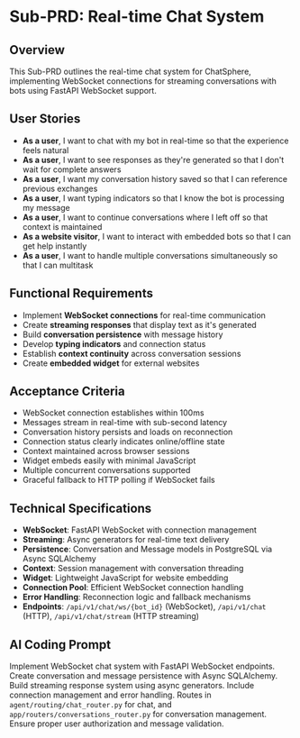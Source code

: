 # Sub-PRD: Real-time Chat System

## Overview
This Sub-PRD outlines the real-time chat system for ChatSphere, implementing WebSocket connections for streaming conversations with bots using FastAPI WebSocket support.

## User Stories
- **As a user**, I want to chat with my bot in real-time so that the experience feels natural
- **As a user**, I want to see responses as they're generated so that I don't wait for complete answers
- **As a user**, I want my conversation history saved so that I can reference previous exchanges
- **As a user**, I want typing indicators so that I know the bot is processing my message
- **As a user**, I want to continue conversations where I left off so that context is maintained
- **As a website visitor**, I want to interact with embedded bots so that I can get help instantly
- **As a user**, I want to handle multiple conversations simultaneously so that I can multitask

## Functional Requirements
- Implement **WebSocket connections** for real-time communication
- Create **streaming responses** that display text as it's generated
- Build **conversation persistence** with message history
- Develop **typing indicators** and connection status
- Establish **context continuity** across conversation sessions
- Create **embedded widget** for external websites

## Acceptance Criteria
- WebSocket connection establishes within 100ms
- Messages stream in real-time with sub-second latency
- Conversation history persists and loads on reconnection
- Connection status clearly indicates online/offline state
- Context maintained across browser sessions
- Widget embeds easily with minimal JavaScript
- Multiple concurrent conversations supported
- Graceful fallback to HTTP polling if WebSocket fails

## Technical Specifications
- **WebSocket**: FastAPI WebSocket with connection management
- **Streaming**: Async generators for real-time text delivery
- **Persistence**: Conversation and Message models in PostgreSQL via Async SQLAlchemy
- **Context**: Session management with conversation threading
- **Widget**: Lightweight JavaScript for website embedding
- **Connection Pool**: Efficient WebSocket connection handling
- **Error Handling**: Reconnection logic and fallback mechanisms
- **Endpoints**: `/api/v1/chat/ws/{bot_id}` (WebSocket), `/api/v1/chat` (HTTP), `/api/v1/chat/stream` (HTTP streaming)

## AI Coding Prompt
Implement WebSocket chat system with FastAPI WebSocket endpoints. Create conversation and message persistence with Async SQLAlchemy. Build streaming response system using async generators. Include connection management and error handling. Routes in `agent/routing/chat_router.py` for chat, and `app/routers/conversations_router.py` for conversation management. Ensure proper user authorization and message validation.